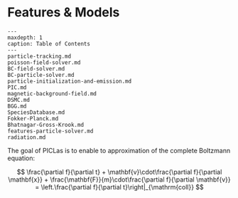 # Features & Models

```{toctree}
---
maxdepth: 1
caption: Table of Contents
---
particle-tracking.md
poisson-field-solver.md
BC-field-solver.md
BC-particle-solver.md
particle-initialization-and-emission.md
PIC.md
magnetic-background-field.md
DSMC.md
BGG.md
SpeciesDatabase.md
Fokker-Planck.md
Bhatnagar-Gross-Krook.md
features-particle-solver.md
radiation.md
```

The goal of PICLas is to enable to approximation of the complete Boltzmann equation:

$$ \frac{\partial f}{\partial t} + \mathbf{v}\cdot\frac{\partial f}{\partial \mathbf{x}} + \frac{\mathbf{F}}{m}\cdot\frac{\partial f}{\partial \mathbf{v}} = \left.\frac{\partial f}{\partial t}\right|_{\mathrm{coll}} $$
